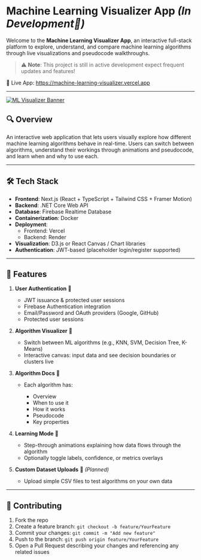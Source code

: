 # Machine Learning Visualizer App *(In Development🚧)*

Welcome to the **Machine Learning Visualizer App**, an interactive full-stack platform to explore, understand, and compare machine learning algorithms through live visualizations and pseudocode walkthroughs.

> ⚠️ **Note**: This project is still in active development expect frequent updates and features!

🔗 Live App: https://machine-learning-visualizer.vercel.app

---

[![ML Visualizer Banner](https://github.com/user-attachments/assets/b885bcc0-96ee-4b50-ad8d-3d9a105abcab)](https://machine-learning-visualizer.vercel.app)
## 🔍 Overview

An interactive web application that lets users visually explore how different machine learning algorithms behave in real-time. Users can switch between algorithms, understand their workings through animations and pseudocode, and learn when and why to use each.

---

## 🛠️ Tech Stack

* **Frontend**: Next.js (React + TypeScript + Tailwind CSS + Framer Motion)
* **Backend**: .NET Core Web API
* **Database**: Firebase Realtime Database
* **Containerization**: Docker
* **Deployment**:
  * Frontend: Vercel
  * Backend: Render
* **Visualization**: D3.js or React Canvas / Chart libraries
* **Authentication**: JWT-based (placeholder login/register supported)

---

## 🚀 Features

1. **User Authentication** 🔐

   * JWT issuance & protected user sessions
   * Firebase Authentication integration
   * Email/Password and OAuth providers (Google, GitHub)
   * Protected user sessions

2. **Algorithm Visualizer** 🤖

   * Switch between ML algorithms (e.g., KNN, SVM, Decision Tree, K-Means)
   * Interactive canvas: input data and see decision boundaries or clusters live

3. **Algorithm Docs** 📄

   * Each algorithm has:

     * Overview
     * When to use it
     * How it works
     * Pseudocode
     * Key properties

4. **Learning Mode** 📖

   * Step-through animations explaining how data flows through the algorithm
   * Optionally toggle labels, confidence, or metrics overlays

5. **Custom Dataset Uploads** 📂 *(Planned)*

   * Upload simple CSV files to test algorithms on your own data

---

## 🤝 Contributing

1. Fork the repo
2. Create a feature branch: `git checkout -b feature/YourFeature`
3. Commit your changes: `git commit -m "Add new feature"`
4. Push to the branch: `git push origin feature/YourFeature`
5. Open a Pull Request describing your changes and referencing any related issues


